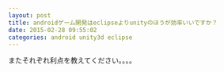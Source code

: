 ```yaml
---
layout: post
title: androidゲーム開発はeclipseよりunityのほうが効率いいですか？
date: 2015-02-28 09:55:02
categories: android unity3d eclipse
---
```

<!-- {% raw %} -->
<p>またそれぞれ利点を教えてください。。。。</p>
<!-- {% endraw %} -->
